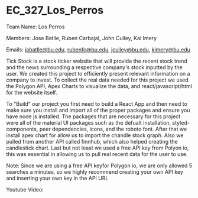# EC_327_Los_Perros

Team Name: Los Perros

Members: Jose Batlle, Ruben Carbajal, John Culley, Kai Imery

Emails: jabatlle@bu.edu, rubenfc@bu.edu, jculley@bu.edu, kimery@bu.edu

Tick Stock is a stock ticker website that will provide the recent stock trend and the news surrounding a respective company's stock inputted by the user. We created this project to efficiently present relevant information on a company to invest. To collect the real data needed for this project we used the Polygon API, Apex Charts to visualize the data, and react/javascript/html for the website itself.

To "Build" our project you first need to build a React App and then need to make sure you install and import all of the proper packages and ensure you have node js installed. The packages that are necessary for this project were all of the material UI packages such as the defualt installation, styled-components, peer dependencies, icons, and the roboto font. After that we install apex chart for allow us to import the chandle stock graph. Also we pulled from another API called finnhub, which also helped creating the candlestick chart. Last but not least we used a free API key from Polyon io, this was essential in allowing us to pull real recent data for the user to use. 

Note: Since we are using a free API keyfor Polygon io, we are only allowed 5 searches a minutes, so we highly recommend creating your own API key and inserting your own key in the API URL

Youtube Video: 
